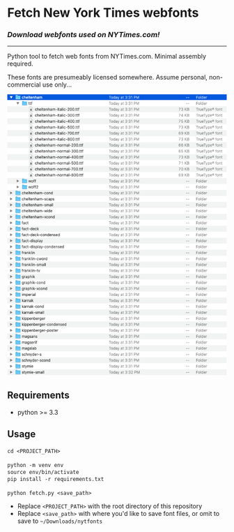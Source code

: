 # Fetch New York Times webfonts
### *Download webfonts used on NYTimes.com!*
---

Python tool to fetch web fonts from NYTimes.com. Minimal assembly required.

These fonts are presumeably licensed somewhere. Assume personal, non-commercial use only...

![fonts directory structure screenshot](fonts-directory.png)

## Requirements

- python >= 3.3

## Usage

```shell
cd <PROJECT_PATH>

python -m venv env
source env/bin/activate
pip install -r requirements.txt

python fetch.py <save_path>
```

- Replace `<PROJECT_PATH>` with the root directory of this repository
- Replace `<save_path>` with where you'd like to save font files, or omit to save to `~/Downloads/nytfonts`
